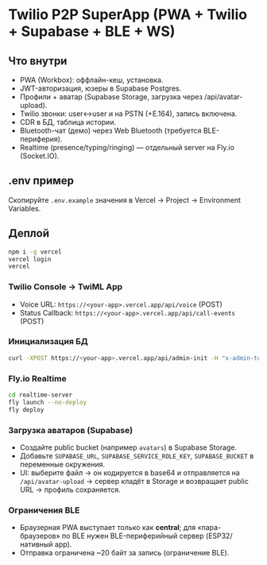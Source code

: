 # Twilio P2P SuperApp (PWA + Twilio + Supabase + BLE + WS)

## Что внутри
- PWA (Workbox): оффлайн-кеш, установка.
- JWT-авторизация, юзеры в Supabase Postgres.
- Профили + аватар (Supabase Storage, загрузка через /api/avatar-upload).
- Twilio звонки: user↔user и на PSTN (+E.164), запись включена.
- CDR в БД, таблица истории.
- Bluetooth-чат (демо) через Web Bluetooth (требуется BLE-периферия).
- Realtime (presence/typing/ringing) — отдельный server на Fly.io (Socket.IO).

## .env пример
Скопируйте `.env.example` значения в Vercel → Project → Environment Variables.

## Деплой
```bash
npm i -g vercel
vercel login
vercel
```

### Twilio Console → TwiML App
- Voice URL: `https://<your-app>.vercel.app/api/voice` (POST)
- Status Callback: `https://<your-app>.vercel.app/api/call-events` (POST)

### Инициализация БД
```bash
curl -XPOST https://<your-app>.vercel.app/api/admin-init -H "x-admin-token: $ADMIN_TOKEN"
```

### Fly.io Realtime
```bash
cd realtime-server
fly launch --no-deploy
fly deploy
```

### Загрузка аватаров (Supabase)
- Создайте public bucket (например `avatars`) в Supabase Storage.
- Добавьте `SUPABASE_URL`, `SUPABASE_SERVICE_ROLE_KEY`, `SUPABASE_BUCKET` в переменные окружения.
- UI: выберите файл → он кодируется в base64 и отправляется на `/api/avatar-upload` → сервер кладёт в Storage и возвращает public URL → профиль сохраняется.

### Ограничения BLE
- Браузерная PWA выступает только как **central**; для «пара-браузеров» по BLE нужен BLE-периферийный сервер (ESP32/нативный app).
- Отправка ограничена ~20 байт за запись (ограничение BLE).
